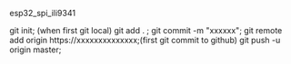 esp32_spi_ili9341

git init; (when first git local)
git add . ;
git commit -m "xxxxxx";
git remote add origin https://xxxxxxxxxxxxxx;(first git commit to github)
git push -u origin master;



